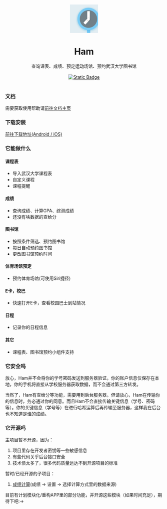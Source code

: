 <p align="center"><img src="./docs/.vuepress/public/icon-1024 2.png" width="18%" alt="Ham的Logo"/></p>

<div align="center">
<h1>Ham</h1>
<span>查询课表、成绩、预定运动场馆、预约武汉大学图书馆</span><br><br>
<a href="https://txc.qq.com/products/606034"><img alt="Static Badge" src="https://img.shields.io/badge/Feedback_On-%E5%85%94%E5%B0%8F%E5%B7%A2-2378ff"></a>
</div><br>

### 文档

需要获取使用帮助请[前往文档主页](https://orangeboychen.github.io/whu-ham/)

### 下载安装

[前往下载地址(Android / iOS)](https://orangeboychen.github.io/whu-ham/download/)

### 它能做什么

#### 课程表

- 导入武汉大学课程表
- 自定义课程
- 课程提醒

#### 成绩

- 查询成绩、计算GPA、综测成绩
- 还没有啥数据的查给分

#### 图书馆

- 按照条件筛选、预约图书馆
- 每日自动预约图书馆
- 更改图书馆预约时间

#### 体育场馆预定

- 预约体育场馆(可使用Siri捷径)

#### E卡，校巴

- 快速打开E卡，查看校园巴士到站情况

#### 日程

- 记录你的日程信息

#### 其它

- 课程表、图书馆预约小组件支持

### 它安全吗

放心，Ham并不会将你的学号密码发送到服务器验证。你的账户信息仅保存在本地，你的手机将直接从学校服务器获取数据，而不会通过第三方转发。

当然了，Ham有查给分等功能，需要用到后台服务器。但请放心，Ham在传输你的信息时，务必通过你的同意。而且Ham不会直接传输关键信息（学号、密码等）。你的关键信息（学号等）在进行哈希运算后再传输至服务器，这样我在后台也不知道是谁的成绩。

### 它开源吗

主项目暂不开源，因为：

1. 项目里存在开发者密钥等一些敏感信息
2. 有些代码关乎后台接口安全
3. 技术债太多了，很多代码质量远达不到开源项目的标准

暂时/已经开源的子项目：
1. [成绩计算](https://github.com/whu-ham/ScoreCalculator)(成绩 -> 设置 -> 选择计算方式里的数据来源)

目前有计划模块化/重构APP里的部分功能，并开源这些模块（如果时间充足），期待下吧:->
